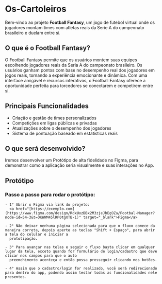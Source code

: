 # Os-Cartoleiros

Bem-vindo ao projeto **Football Fantasy**, um jogo de futebol virtual onde os jogadores montam times com atletas reais da Serie A do campeonato brasileiro e duelam entre si.

## O que é o Football Fantasy?

O Football Fantasy permite que os usuários montem suas equipes escolhendo jogadores reais da Seria A do campeonato brasileiro. Os usuários ganham pontos com base no desempenho real dos jogadores em jogos reais, tornando a experiência emocionante e dinâmica. Com uma interface amigável e recursos interativos, o Football Fantasy oferece a oportunidade perfeita para torcedores se conectarem e competirem entre si.

## Principais Funcionalidades

- Criação e gestão de times personalizados
- Competições em ligas públicas e privadas
- Atualizações sobre o desempenho dos jogadores
- Sistema de pontuação baseado em estatísticas reais

## O que será desenvolvido? 

Iremos desenvolver um Protótipo de alta fidelidade no Figma, para demonstrar como a aplicação seria visualmente e suas interações no App.

## Protótipo

  ### Passo a passo para rodar o protótipo:
    - 1° Abrir o Figma via link do projeto:
      <a href="[https://exemplo.com](https://www.figma.com/design/RdxUxzDBx2M3zjeJhEgOZa/Footbal-Manager?node-id=54-3&t=OKWWM45lRP0tgXTB-1)" target="_blank">Figma</a>

    - 2° Não deixar nenhuma página selecionada para que o fluxo comece da maneira correta, depois aperte as teclas "Shift + Espaço", para abrir a tela do celular e iniciar a     
      prototipação.

    - 3° Para avançar nas telas e seguir o fluxo basta clicar em qualquer lugar da tela, exceto quando for formulário de login/cadastro que deve clicar nos campos para que o auto 
      preenchimento aconteça e então possa prosseguir clicando nos botões.

    - 4° Assim que o cadastro/login for realizado, você será redirecionado para dentro do app, podendo assim testar todas as funcionalidades nele presentes.
